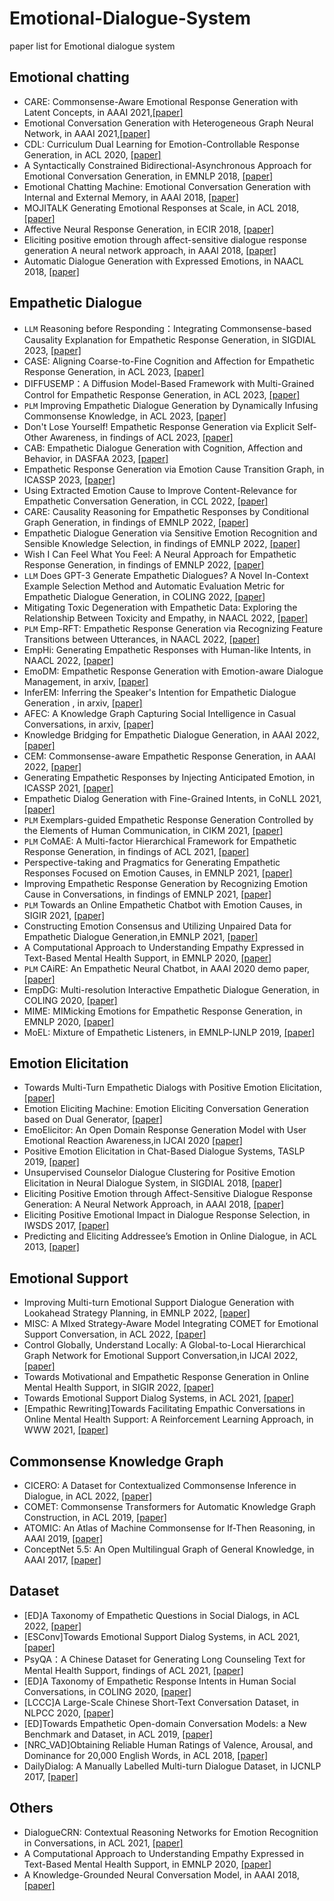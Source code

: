 # Emotional-Dialogue-System
paper list for Emotional dialogue system

## Emotional chatting

- CARE: Commonsense-Aware Emotional Response Generation with Latent Concepts, in AAAI 2021,[[paper]](https://arxiv.org/abs/2012.08377)
- Emotional Conversation Generation with Heterogeneous Graph Neural Network, in AAAI 2021,[[paper]](https://arxiv.org/abs/2012.04882)
- CDL: Curriculum Dual Learning for Emotion-Controllable Response Generation, in ACL 2020, [[paper]](https://arxiv.org/abs/2005.00329)
- A Syntactically Constrained Bidirectional-Asynchronous Approach for Emotional Conversation Generation, in EMNLP 2018, [[paper]](https://www.aclweb.org/anthology/D18-1071)
- Emotional Chatting Machine: Emotional Conversation Generation with Internal and External Memory, in AAAI 2018, [[paper]](https://arxiv.org/abs/1704.01074)
- MOJITALK Generating Emotional Responses at Scale, in ACL 2018, [[paper]](https://aclweb.org/anthology/P18-1104)
- Affective Neural Response Generation, in ECIR 2018, [[paper]](https://arxiv.org/abs/1709.03968)
- Eliciting positive emotion through affect-sensitive dialogue response generation A neural network approach, in AAAI 2018, [[paper]](https://ojs.aaai.org/index.php/AAAI/article/view/11955)
- Automatic Dialogue Generation with Expressed Emotions, in NAACL 2018, [[paper]](https://aclanthology.org/N18-2008/)

## Empathetic Dialogue

- `LLM` Reasoning before Responding：Integrating Commonsense-based Causality Explanation for Empathetic Response Generation, in SIGDIAL 2023, [[paper]](https://arxiv.org/abs/2308.00085)
- CASE: Aligning Coarse-to-Fine Cognition and Affection for Empathetic Response Generation, in ACL 2023, [[paper]](https://arxiv.org/abs/2208.08845)
- DIFFUSEMP：A Diffusion Model-Based Framework with Multi-Grained Control for Empathetic Response Generation, in ACL 2023, [[paper]](https://arxiv.org/abs/2306.01657)
- `PLM` Improving Empathetic Dialogue Generation by Dynamically Infusing Commonsense Knowledge, in ACL 2023, [[paper]](https://arxiv.org/abs/2306.04657)
- Don't Lose Yourself! Empathetic Response Generation via Explicit Self-Other Awareness, in findings of ACL 2023, [[paper]](https://arxiv.org/abs/2210.03884)
- CAB: Empathetic Dialogue Generation with Cognition, Affection and Behavior, in DASFAA 2023, [[paper]](https://arxiv.org/abs/2302.01935)
- Empathetic Response Generation via Emotion Cause Transition Graph, in ICASSP 2023, [[paper]](https://arxiv.org/abs/2302.11787)
- Using Extracted Emotion Cause to Improve Content-Relevance for Empathetic Conversation Generation, in CCL 2022, [[paper]](https://aclanthology.org/2022.ccl-1.72/)
- CARE: Causality Reasoning for Empathetic Responses by Conditional Graph Generation, in findings of EMNLP 2022, [[paper]](https://arxiv.org/abs/2211.00255)
- Empathetic Dialogue Generation via Sensitive Emotion Recognition and Sensible Knowledge Selection, in findings of EMNLP 2022, [[paper]](https://arxiv.org/abs/2210.11715)
- Wish I Can Feel What You Feel: A Neural Approach for Empathetic Response Generation, in findings of EMNLP 2022,  [[paper]](https://arxiv.org/abs/2212.02000)
- `LLM` Does GPT-3 Generate Empathetic Dialogues? A Novel In-Context Example Selection Method and Automatic Evaluation Metric for Empathetic Dialogue Generation, in COLING 2022, [[paper]](https://aclanthology.org/2022.coling-1.56/)
- Mitigating Toxic Degeneration with Empathetic Data: Exploring the Relationship Between Toxicity and Empathy, in NAACL 2022, [[paper]](https://arxiv.org/abs/2205.07233)
- `PLM` Emp-RFT: Empathetic Response Generation via Recognizing Feature Transitions between Utterances, in NAACL 2022, [[paper]](https://arxiv.org/abs/2205.03112)
- EmpHi: Generating Empathetic Responses with Human-like Intents, in NAACL 2022, [[paper]](https://arxiv.org/abs/2204.12191v1)
- EmoDM: Empathetic Response Generation with Emotion-aware Dialogue Management, in arxiv, [[paper]](https://arxiv.org/abs/2205.03676v2)
- InferEM: Inferring the Speaker's Intention for Empathetic Dialogue Generation , in arxiv, [[paper]](https://arxiv.org/abs/2212.06373)
- AFEC: A Knowledge Graph Capturing Social Intelligence in Casual Conversations, in arxiv, [[paper]](https://arxiv.org/abs/2205.10850)
- Knowledge Bridging for Empathetic Dialogue Generation, in AAAI 2022, [[paper]](https://arxiv.org/abs/2009.09708)
- CEM: Commonsense-aware Empathetic Response Generation, in AAAI 2022, [[paper]](https://arxiv.org/abs/2109.05739)
- Generating Empathetic Responses by Injecting Anticipated Emotion, in ICASSP  2021, [[paper]](https://ieeexplore.ieee.org/document/9413596)
- Empathetic Dialog Generation with Fine-Grained Intents, in CoNLL 2021, [[paper]](https://arxiv.org/abs/2105.06829)
- `PLM` Exemplars-guided Empathetic Response Generation Controlled by the Elements of Human Communication, in CIKM 2021, [[paper]](https://arxiv.org/abs/2106.11791)
- `PLM` CoMAE: A Multi-factor Hierarchical Framework for Empathetic Response Generation, in findings of ACL 2021, [[paper]](https://arxiv.org/abs/2105.08316)
- Perspective-taking and Pragmatics for Generating Empathetic Responses Focused on Emotion Causes, in EMNLP 2021, [[paper]](https://aclanthology.org/2021.emnlp-main.170/)
- Improving Empathetic Response Generation by Recognizing Emotion Cause in Conversations, in findings of EMNLP 2021, [[paper]](https://aclanthology.org/2021.findings-emnlp.70/)
- `PLM` Towards an Online Empathetic Chatbot with Emotion Causes, in SIGIR 2021, [[paper]](https://arxiv.org/abs/2105.11903)
- Constructing Emotion Consensus and Utilizing Unpaired Data for Empathetic Dialogue Generation,in EMNLP 2021, [[paper]](https://arxiv.org/abs/2109.07779)
- A Computational Approach to Understanding Empathy Expressed in Text-Based Mental Health Support, in EMNLP 2020, [[paper]](https://arxiv.org/abs/2009.08441)
- `PLM` CAiRE: An Empathetic Neural Chatbot, in AAAI 2020 demo paper, [[paper]](https://arxiv.org/abs/1907.12108)
- EmpDG: Multi-resolution Interactive Empathetic Dialogue Generation, in COLING 2020, [[paper]](https://aclanthology.org/2020.coling-main.394/)
- MIME: MIMicking Emotions for Empathetic Response Generation, in EMNLP 2020, [[paper]](https://aclanthology.org/2020.emnlp-main.721/)
- MoEL: Mixture of Empathetic Listeners, in EMNLP-IJNLP 2019, [[paper]](https://aclanthology.org/D19-1012/)

## Emotion Elicitation

- Towards Multi-Turn Empathetic Dialogs with Positive Emotion Elicitation, [[paper]](https://arxiv.org/abs/2204.10509)
- Emotion Eliciting Machine: Emotion Eliciting Conversation Generation based on Dual Generator, [[paper]](https://arxiv.org/abs/2105.08251v1)
- EmoElicitor: An Open Domain Response Generation Model with User Emotional Reaction Awareness,in IJCAI 2020 [[paper]](https://www.ijcai.org/proceedings/2020/503)
- Positive Emotion Elicitation in Chat-Based Dialogue Systems, TASLP 2019, [[paper]](https://ieeexplore.ieee.org/document/8649596)
- Unsupervised Counselor Dialogue Clustering for Positive Emotion Elicitation in Neural Dialogue System, in SIGDIAL 2018, [[paper]](https://aclanthology.org/W18-5017/)
- Eliciting Positive Emotion through Affect-Sensitive Dialogue Response Generation: A Neural Network Approach, in AAAI 2018, [[paper]](https://ojs.aaai.org/index.php/AAAI/article/view/11955)
- Eliciting Positive Emotional Impact in Dialogue Response Selection, in IWSDS 2017, [[paper]](https://link.springer.com/chapter/10.1007/978-3-319-92108-2_15)
- Predicting and Eliciting Addressee’s Emotion in Online Dialogue, in ACL 2013, [[paper]](https://aclanthology.org/P13-1095/)

## Emotional Support

- Improving Multi-turn Emotional Support Dialogue Generation with Lookahead Strategy Planning, in EMNLP 2022, [[paper]](https://arxiv.org/abs/2210.04242)
- MISC: A MIxed Strategy-Aware Model Integrating COMET for Emotional Support Conversation, in ACL 2022, [[paper]](https://arxiv.org/abs/2203.13560)
- Control Globally, Understand Locally: A Global-to-Local Hierarchical Graph Network for Emotional Support Conversation,in IJCAI 2022, [[paper]](https://www.ijcai.org/proceedings/2022/600)
- Towards Motivational and Empathetic Response Generation in Online Mental Health Support, in SIGIR 2022, [[paper]](https://dl.acm.org/doi/10.1145/3477495.3531912)
- Towards Emotional Support Dialog Systems, in ACL 2021, [[paper]](https://arxiv.org/abs/2106.01144)
- [Empathic Rewriting]Towards Facilitating Empathic Conversations in Online Mental Health Support: A Reinforcement Learning Approach, in WWW 2021, [[paper]](https://arxiv.org/abs/2101.07714)

## Commonsense Knowledge Graph

- CICERO: A Dataset for Contextualized Commonsense Inference in Dialogue, in ACL 2022, [[paper]](https://aclanthology.org/2022.acl-long.344/)
- COMET: Commonsense Transformers for Automatic Knowledge Graph Construction, in ACL 2019, [[paper]](https://arxiv.org/abs/1906.05317)
- ATOMIC: An Atlas of Machine Commonsense for If-Then Reasoning, in AAAI 2019, [[paper]](https://arxiv.org/abs/1811.00146)
- ConceptNet 5.5: An Open Multilingual Graph of General Knowledge, in AAAI 2017, [[paper]](https://arxiv.org/abs/1612.03975)

## Dataset

- [ED]A Taxonomy of Empathetic Questions in Social Dialogs, in ACL 2022, [[paper]](https://aclanthology.org/2022.acl-long.211/)
- [ESConv]Towards Emotional Support Dialog Systems, in ACL 2021, [[paper]](https://arxiv.org/abs/2106.01144)
- PsyQA：A Chinese Dataset for Generating Long Counseling Text for Mental Health Support, findings of ACL 2021, [[paper]](https://aclanthology.org/2021.findings-acl.130/)
- [ED]A Taxonomy of Empathetic Response Intents in Human Social Conversations, in COLING 2020, [[paper]](https://arxiv.org/abs/2012.04080)
- [LCCC]A Large-Scale Chinese Short-Text Conversation Dataset, in NLPCC 2020, [[paper]](https://arxiv.org/abs/2008.03946)
- [ED]Towards Empathetic Open-domain Conversation Models: a New Benchmark and Dataset, in ACL 2019, [[paper]](https://arxiv.org/abs/1811.00207)
- [NRC_VAD]Obtaining Reliable Human Ratings of Valence, Arousal, and Dominance for 20,000 English Words, in ACL 2018, [[paper]](https://aclweb.org/anthology/P18-1017)
- DailyDialog: A Manually Labelled Multi-turn Dialogue Dataset, in IJCNLP 2017, [[paper]](https://www.aclweb.org/anthology/I17-1099)


## Others

- DialogueCRN: Contextual Reasoning Networks for Emotion Recognition in Conversations, in ACL 2021, [[paper]](https://aclanthology.org/2021.acl-long.547/)
- A Computational Approach to Understanding Empathy Expressed in Text-Based Mental Health Support, in EMNLP 2020, [[paper]](https://arxiv.org/abs/2009.08441)
- A Knowledge-Grounded Neural Conversation Model, in AAAI 2018, [[paper]](https://www.aaai.org/ocs/index.php/AAAI/AAAI18/paper/view/16710/16057)






